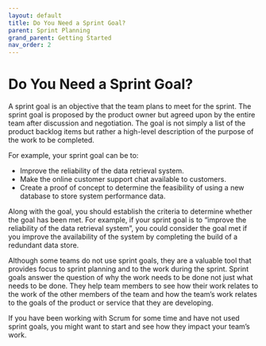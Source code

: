 ```yaml
---
layout: default
title: Do You Need a Sprint Goal?
parent: Sprint Planning
grand_parent: Getting Started
nav_order: 2
---
```


# Do You Need a Sprint Goal?

A sprint goal is an objective that the team plans to meet for the sprint. The sprint goal is proposed by the product owner but agreed upon by the 
entire team after discussion and negotiation. The goal is not simply a list of the product backlog items but rather a high-level description of the 
purpose of the work to be completed. 

For example, your sprint goal can be to:

*	Improve the reliability of the data retrieval system.
*	Make the online customer support chat available to customers.
*	Create a proof of concept to determine the feasibility of using a new database to store system performance data.

Along with the goal, you should establish the criteria to determine whether the goal has been met. For example, if your sprint goal is to 
“improve the reliability of the data retrieval system”, you could consider the goal met if you improve the availability of the system by completing 
the build of a redundant data store.

Although some teams do not use sprint goals, they are a valuable tool that provides focus to sprint planning and to the work during the sprint. 
Sprint goals answer the question of why the work needs to be done not just what needs to be done. They help team members to see how their work 
relates to the work of the other members of the team and how the team’s work relates to the goals of the product or service that they are developing. 

If you have been working with Scrum for some time and have not used sprint goals, you might want to start and see how they impact your team’s work.
